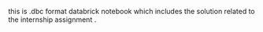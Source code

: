 this is .dbc format databrick notebook which includes the solution related to the internship assignment . 
